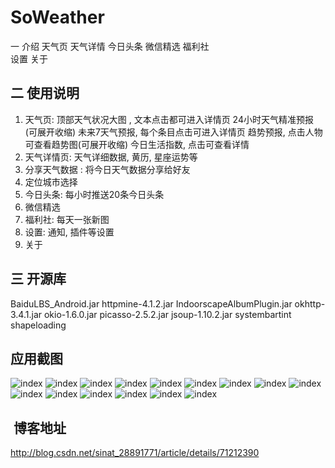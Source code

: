 # SoWeather
一  介绍 
 天气页 
 天气详情 
 今日头条 
 微信精选 
 福利社  
 设置 
 关于

## 二  使用说明 ##
1. 天气页: 顶部天气状况大图 , 文本点击都可进入详情页 24小时天气精准预报(可展开收缩)  未来7天气预报, 每个条目点击可进入详情页 趋势预报, 点击人物        可查看趋势图(可展开收缩) 今日生活指数, 点击可查看详情 
2. 天气详情页: 天气详细数据, 黄历, 星座运势等 
3. 分享天气数据 : 将今日天气数据分享给好友 
4. 定位城市选择 
5. 今日头条: 每小时推送20条今日头条 
6. 微信精选 
7. 福利社: 每天一张新图 
8. 设置: 通知, 插件等设置 
9. 关于

 
## 三  开源库 
BaiduLBS_Android.jar 
httpmine-4.1.2.jar 
IndoorscapeAlbumPlugin.jar 
okhttp-3.4.1.jar 
okio-1.6.0.jar 
picasso-2.5.2.jar 
jsoup-1.10.2.jar 
systembartint 
shapeloading


## 应用截图
![index](https://github.com/lihailin3519/SoWeather/raw/master/img/device-2017-07-21-094757.png)
![index](https://github.com/lihailin3519/SoWeather/raw/master/img/device-2017-07-21-094901.png)
![index](https://github.com/lihailin3519/SoWeather/raw/master/img/device-2017-07-21-095002.png)
![index](https://github.com/lihailin3519/SoWeather/raw/master/img/device-2017-07-21-095032.png)
![index](https://github.com/lihailin3519/SoWeather/raw/master/img/device-2017-07-21-095124.png)
![index](https://github.com/lihailin3519/SoWeather/raw/master/img/device-2017-07-21-095152.png)
![index](https://github.com/lihailin3519/SoWeather/raw/master/img/device-2017-07-21-095223.png)
![index](https://github.com/lihailin3519/SoWeather/raw/master/img/device-2017-07-21-095324.png)
![index](https://github.com/lihailin3519/SoWeather/raw/master/img/device-2017-07-21-095348.png)
![index](https://github.com/lihailin3519/SoWeather/raw/master/img/device-2017-07-21-095410.png)
![index](https://github.com/lihailin3519/SoWeather/raw/master/img/device-2017-07-21-095431.png)
![index](https://github.com/lihailin3519/SoWeather/raw/master/img/device-2017-07-21-095501.png)
![index](https://github.com/lihailin3519/SoWeather/raw/master/img/device-2017-07-21-095525.png)
![index](https://github.com/lihailin3519/SoWeather/raw/master/img/device-2017-07-21-095734.png)
![index](https://github.com/lihailin3519/SoWeather/raw/master/img/device-2017-07-21-095301.png)



##  博客地址
http://blog.csdn.net/sinat_28891771/article/details/71212390






